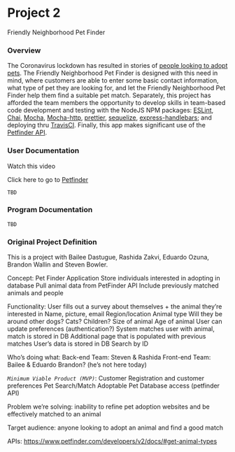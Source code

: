 # Project 2
Friendly Neighborhood Pet Finder

### Overview
The Coronavirus lockdown has resulted in stories of [people looking to adopt pets](https://news.yahoo.com/animal-shelters-say-in-coronavirus-lockdown-people-are-looking-for-new-friends-220330111.html).  The Friendly Neighborhood Pet Finder is designed with this need in mind, where customers are able to enter some basic contact information, what type of pet they are looking for, and let the Friendly Neighborhood Pet Finder help them find a suitable pet match.   Separately, this project has afforded the team members the opportunity to develop skills in team-based code development and testing with the NodeJS NPM packages: [ESLint](https://www.npmjs.com/package/eslint), [Chai](https://www.npmjs.com/package/chai), [Mocha](https://www.npmjs.com/package/mocha), [Mocha-http](https://www.npmjs.com/package/express-handlebars), [prettier](https://www.npmjs.com/package/prettier), [sequelize](https://www.npmjs.com/package/sequelize), [express-handlebars](https://www.npmjs.com/package/express-handlebars); and deploying thru [TravisCI](https://travis-ci.com/).  Finally, this app makes significant use of the [Petfinder API](https://www.petfinder.com/developers/v2/docs/).


### User Documentation
Watch this video

Click here to go to [Petfinder](https://project-bbers.herokuapp.com/)

````
TBD
````

### Program Documentation
````
TBD
````

### Original Project Definition
This is a project with Bailee Dastugue, Rashida Zakvi, Eduardo Ozuna, Brandon Wallin and Steven Bowler.

Concept: Pet Finder Application
Store individuals interested in adopting in database
Pull animal data from PetFinder API
Include previously matched animals and people

Functionality:
User fills out a survey about themselves + the animal they’re interested in
Name, picture, email
Region/location
Animal type
Will they be around other dogs? Cats? Children?
Size of animal
Age of animal
User can update preferences (authentication?)
System matches user with animal, match is stored in DB
Additional page that is populated with previous matches
User’s data is stored in DB
Search by ID

Who’s doing what:
	Back-end Team:
		Steven & Rashida
	Front-end Team:
		Bailee & Eduardo
	Brandon? (he’s not here today)

_*`Minimum Viable Product (MVP)`*_:
Customer Registration and customer preferences
Pet Search/Match 
Adoptable Pet Database access (petfinder API)

Problem we’re solving: inability to refine pet adoption websites and be effectively matched to an animal

Target audience: anyone looking to adopt an animal and find a good match

APIs: 
https://www.petfinder.com/developers/v2/docs/#get-animal-types 
